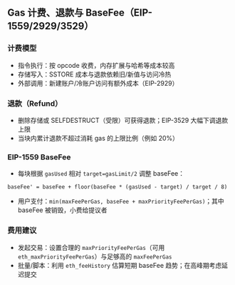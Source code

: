 ## Gas 计费、退款与 BaseFee（EIP-1559/2929/3529）

### 计费模型

- 指令执行：按 opcode 收费，内存扩展与哈希等成本较高
- 存储写入：SSTORE 成本与退款依赖旧/新值与访问冷热
- 外部调用：新建账户/冷账户访问有额外成本（EIP-2929）

### 退款（Refund）

- 删除存储或 SELFDESTRUCT（受限）可获得退款；EIP-3529 大幅下调退款上限
- 当块内累计退款不超过消耗 gas 的上限比例（例如 20%）

### EIP-1559 BaseFee

- 每块根据 `gasUsed` 相对 `target=gasLimit/2` 调整 baseFee：

```text
baseFee' = baseFee + floor(baseFee * (gasUsed - target) / target / 8)
```

- 用户支付：`min(maxFeePerGas, baseFee + maxPriorityFeePerGas)`；其中 baseFee 被销毁，小费给提议者

### 费用建议

- 发起交易：设置合理的 `maxPriorityFeePerGas`（可用 `eth_maxPriorityFeePerGas`）与足够高的 `maxFeePerGas`
- 批量/脚本：利用 `eth_feeHistory` 估算短期 baseFee 趋势；在高峰期考虑延迟提交

